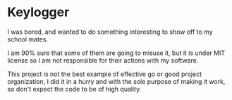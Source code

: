 # Keylogger

I was bored, and wanted to do something interesting to show off to my school mates.

I am 90% sure that some of them are going to misuse it, but it is under MIT
license so I am not responsible for their actions with my software.

This project is not the best example of effective go or good project
organization, I did it in a hurry and with the sole purpose of making it work,
so don't expect the code to be of high quality.
